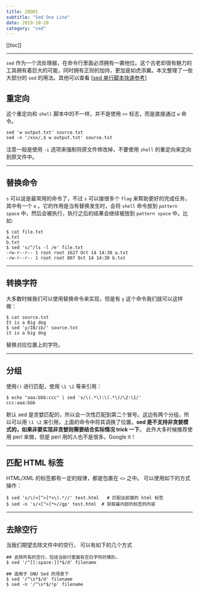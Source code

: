 ```yaml
---
title: 20Q01
subtitle: "Sed One Line"
date: 2019-10-28
category: "sed"
---
```


[[toc]]

---


`sed`  作为一个流处理器，在命令行里面必须拥有一袭地位。这个古老却很有魅力的工具拥有着巨大的可能，同时拥有正则的加持，更加是如虎添翼。本文整理了一些大部分的 `sed` 的用法。其他可以查看 [[sed 单行脚本快速参考](http://sed.sourceforge.net/sed1line_zh-CN.html)]


## 重定向

这个重定向和 `shell` 脚本中的不一样，并不是使用 `>>`  标志，而是直接通过 `w`  命令。

```
sed 'w output.txt' source.txt
sed -n '/xxx/,$ w output.txt' source.txt
```

注意一般是使用 `-i` 选项来强制将原文件修改掉，不要使用 `shell` 的重定向来定向到原文件中。

---

## 替换命令

`s`  可以说是最常用的命令了，不过 `s` 可以接很多个 `flag` 来帮助更好的完成任务，其中有一个 `e` 。它的作用是当有替换发生时，会将 `shell` 命令放到 `pattern space` 中，然后会被执行，执行之后的结果会继续被放到  `pattern space`  中。比如:

```
$ cat file.txt
a.txt
b.txt
$ sed 's/^/ls -l /e' file.txt
-rw-r--r-- 1 root root 1627 Oct 14 14:30 a.txt
-rw-r--r-- 1 root root 807 Oct 14 14:30 b.txt
```

---

## 转换字符

大多数时候我们可以使用替换命令来实现，但是有 `y` 这个命令我们就可以这样做：

```
$ cat source.txt
It is a Big dog
$ sed 'y/IB/ib/' source.txt
it is a big dog
```

替换对应位置上的字符。

---

## 分组

使用`()` 进行匹配，使用 `\1 \2` 等来引用：

```
$ echo "aaa:bbb:ccc" | sed 's/\(.*\):\(.*\)/\2:\1/'
ccc:aaa:bbb
```

默认 sed 是贪婪匹配的，所以会一次性匹配到第二个冒号。这边有两个分组，所以可以用 `\1 \2` 来引用，上面的命令中将其调换了位置。**sed 是不支持非贪婪模式的，如果非要实现非贪婪则需要结合实际情况 trick 一下**。 此外大多时候推荐使用 perl 来做，但是 perl 用的人也不是很多。Google it！

---

## 匹配 HTML 标签

HTML/XML 的标签都有一定的规律，都是包裹在 `<>`  之中。 可以使用如下的方式操作：

```
$ sed 's/\(<[^>]*>\).*//' test.html   # 匹配出前面的 html 标签
$ sed -n 's/<[^>]*>//gp' test.html  # 获取最内部的标签的内容
```

---

## 去除空行

当我们期望去除文件中的空行， 可以有如下的几个方式

```
## 去除所有的空行，包括当前行里面有空白字符的情形。
$ sed '/^[[:space:]]*$/d' filename

## 适用于 GNU Sed 的场景下
$ sed '/^\s*$/d' filename
$ sed -n '/^\s*$/!p' filename
```


